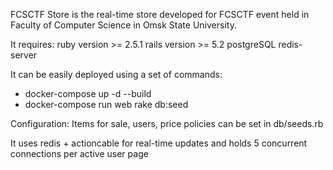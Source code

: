 FCSCTF Store is the real-time store developed for FCSCTF event held in Faculty of Computer Science in Omsk State University.

It requires:
ruby version  >= 2.5.1
rails version >= 5.2
postgreSQL
redis-server

It can be easily deployed using a set of commands:
- docker-compose up -d --build
- docker-compose run web rake db:seed

Configuration:
Items for sale, users, price policies can be set in db/seeds.rb

It uses redis + actioncable for real-time updates and holds 5 concurrent connections per active user page
